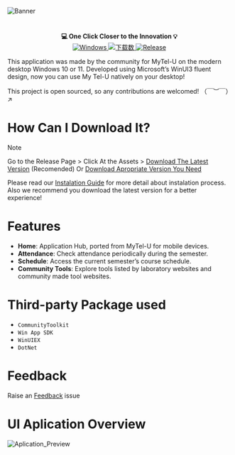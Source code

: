 ![Banner](https://github.com/GID0317/MyTel-U_WinUI3/assets/108791227/5ab35671-2aaa-4957-abf7-ad8ddb9107fd)
#
<div align="center">
  <strong>💻 One Click Closer to the Innovation 💡</strong>
</div>

<div align="center">
  <a href="https://dotnet.microsoft.com/en-us/download/dotnet/latest/runtime">
    <img alt="Windows" src="https://img.shields.io/badge/platform-Windows-blue?logo=windows11&style=flat-square&color=1E9BFA" />
  </a>
  <a href="https://github.com/GID0317/MyTel-U_WinUI3/releases">
    <img alt="下载数" src="https://img.shields.io/github/downloads/GID0317/MyTel-U_WinUI3/total?logo=github&style=flat-square&color=1E9BFA">
  </a>
  <a href="https://github.com/GID0317/MyTel-U_WinUI3/releases">
    <img alt="Release" src="https://img.shields.io/github/v/release/GID0317/MyTel-U_WinUI3?logo=visualstudio&style=flat-square&color=1E9BFA">
  </a>
</div>


This application was made by the community for MyTel-U on the modern desktop Windows 10 or 11. Developed using Microsoft’s WinUI3 fluent design, now you can use My Tel-U natively on your desktop!

This project is open sourced, so any contributions are welcomed! （￣︶￣）↗

# How Can I Download It?
> [!NOTE]
> Go to the Release Page > Click At the Assets > [Download The Latest Version](https://github.com/GID0317/MyTel-U_WinUI3/releases/latest "Download The Latest Version") (Recomended) Or [Download Apropriate Version  You Need](https://github.com/GID0317/MyTel-U_WinUI3/releases "Download Apropriate Versions You Need")

Please read our [Instalation Guide](https://github.com/GID0317/MyTel-U_WinUI3/wiki/My-Tel%E2%80%90U-Launcher-Installation-Guide) for more detail about instalation process. Also we recommend you download the latest version for a better experience!

# Features
- **Home**: Application Hub, ported from MyTel-U for mobile devices.
- **Attendance**: Check attendance periodically during the semester.
- **Schedule**: Access the current semester’s course schedule.
- **Community Tools**: Explore tools listed by laboratory websites and community made tool websites.

# Third-party Package used
- `CommunityToolkit`
- `Win App SDK`
- `WinUIEX`
- `DotNet`

# Feedback
Raise an [Feedback](https://github.com/GID0317/MyTel-U_WinUI3/issues/new/choose) issue

# UI Aplication Overview
![Aplication_Preview](https://github.com/GID0317/MyTel-U_WinUI3/assets/108791227/8d085ea8-f38b-471f-8bec-261f8f2f9de9)
